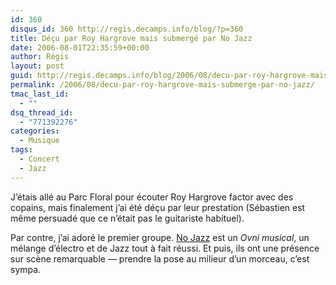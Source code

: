 ```yaml
---
id: 360
disqus_id: 360 http://regis.decamps.info/blog/?p=360
title: Déçu par Roy Hargrove mais submergé par No Jazz
date: 2006-08-01T22:35:59+00:00
author: Régis
layout: post
guid: http://regis.decamps.info/blog/2006/08/decu-par-roy-hargrove-mais-submerge-par-no-jazz/
permalink: /2006/08/decu-par-roy-hargrove-mais-submerge-par-no-jazz/
tmac_last_id:
  - ""
dsq_thread_id:
  - "771392276"
categories:
  - Musique
tags:
  - Concert
  - Jazz
---
```

J’étais allé au Parc Floral pour écouter Roy Hargrove factor avec des copains, mais finalement j’ai été déçu par leur prestation (Sébastien est même persuadé que ce n’était pas le guitariste habituel).

Par contre, j’ai adoré le premier groupe. [No Jazz](http://www.nojazz.net/) est un _Ovni musical_, un mélange d’électro et de Jazz tout à fait réussi. Et puis, ils ont une présence sur scène remarquable &#8212; prendre la pose au milieur d’un morceau, c’est sympa.
